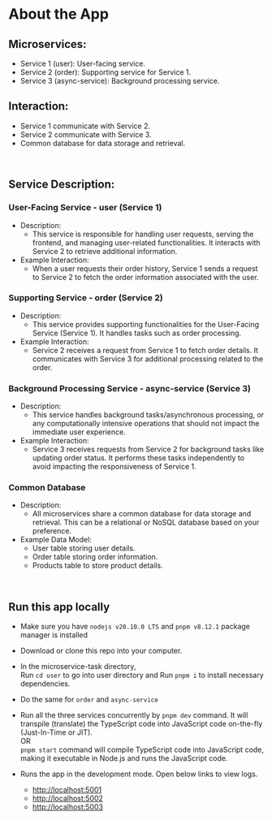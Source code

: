 # About the App

## Microservices:

-   Service 1 (user): User-facing service.
-   Service 2 (order): Supporting service for Service 1.
-   Service 3 (async-service): Background processing service.

## Interaction:

-   Service 1 communicate with Service 2.
-   Service 2 communicate with Service 3.
-   Common database for data storage and retrieval.

<br />

## Service Description:

### User-Facing Service - user (Service 1)

-   Description:
    -   This service is responsible for handling user requests, serving the frontend, and managing user-related functionalities. It interacts with Service 2 to retrieve additional information.
-   Example Interaction:
    -   When a user requests their order history, Service 1 sends a request to Service 2 to fetch the order information associated with the user.

### Supporting Service - order (Service 2)

-   Description:
    -   This service provides supporting functionalities for the User-Facing Service (Service 1). It handles tasks such as order processing.
-   Example Interaction:
    -   Service 2 receives a request from Service 1 to fetch order details. It communicates with Service 3 for additional processing related to the order.

### Background Processing Service - async-service (Service 3)

-   Description:
    -   This service handles background tasks/asynchronous processing, or any computationally intensive operations that should not impact the immediate user experience.
-   Example Interaction:
    -   Service 3 receives requests from Service 2 for background tasks like updating order status. It performs these tasks independently to avoid impacting the responsiveness of Service 1.

### Common Database

-   Description:
    -   All microservices share a common database for data storage and retrieval. This can be a relational or NoSQL database based on your preference.
-   Example Data Model:
    -   User table storing user details.
    -   Order table storing order information.
    -   Products table to store product details.

<br/>

## Run this app locally

-   Make sure you have `nodejs v20.10.0 LTS` and `pnpm v8.12.1` package manager is installed

-   Download or clone this repo into your computer.
-   In the microservice-task directory,\
    Run `cd user` to go into user directory and Run `pnpm i` to install necessary dependencies.
-   Do the same for `order` and `async-service`

-   Run all the three services concurrently by `pnpm dev` command. It will transpile (translate) the TypeScript code into JavaScript code on-the-fly (Just-In-Time or JIT).\
    OR\
    `pnpm start` command will compile TypeScript code into JavaScript code, making it executable in Node.js and runs the JavaScript code.

-   Runs the app in the development mode. Open below links to view logs.
    -   [http://localhost:5001](http://localhost:5001)
    -   [http://localhost:5002](http://localhost:5002)
    -   [http://localhost:5003](http://localhost:5003)
